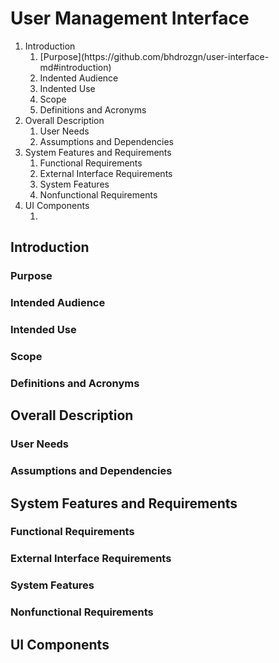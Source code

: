 # User Management Interface
<ol>
<li>Introduction
  <ol>
    <li>[Purpose](https://github.com/bhdrozgn/user-interface-md#introduction)</li>
    <li>Indented Audience</li>
    <li>Indented Use</li>
    <li>Scope</li>
    <li>Definitions and Acronyms</li>
  </ol>
</li>
<li>Overall Description
  <ol>
    <li>User Needs</li>
    <li>Assumptions and Dependencies</li>
  </ol>
</li>
<li>System Features and Requirements
  <ol>
    <li>Functional Requirements</li>
    <li>External Interface Requirements</li>
    <li>System Features</li>
    <li>Nonfunctional Requirements</li>
  </ol>
</li>
<li>UI Components
  <ol>
    <li></li>
  </ol>
</li>
</ol>

## Introduction
### Purpose
### Intended Audience
### Intended Use
### Scope
### Definitions and Acronyms

## Overall Description
### User Needs
### Assumptions and Dependencies

## System Features and Requirements
### Functional Requirements
### External Interface Requirements
### System Features
### Nonfunctional Requirements

## UI Components
